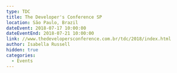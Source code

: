 ```yaml
---	
type: TDC
title: The Developer's Conference SP
location: São Paulo, Brazil
dateEvent: 2018-07-17 10:00:00		
dateEventEnd: 2018-07-21 10:00:00	
link: //www.thedevelopersconference.com.br/tdc/2018/index.html
author: Isabella Russell
hidden: true	
categories:	
  - Events	
---
```

